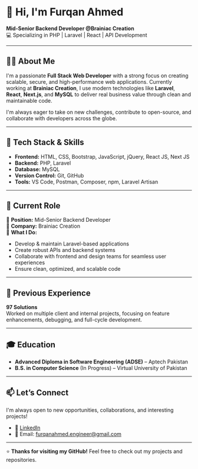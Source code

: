 # 👋 Hi, I'm Furqan Ahmed

**Mid-Senior Backend Developer @Brainiac Creation**  
💻 Specializing in PHP | Laravel | React | API Development

---

## 👨‍💻 About Me

I'm a passionate **Full Stack Web Developer** with a strong focus on creating scalable, secure, and high-performance web applications. Currently working at **Brainiac Creation**, I use modern technologies like **Laravel**, **React**, **Next.js**, and **MySQL** to deliver real business value through clean and maintainable code.

I'm always eager to take on new challenges, contribute to open-source, and collaborate with developers across the globe.

---

## 🚀 Tech Stack & Skills

- **Frontend:** HTML, CSS, Bootstrap, JavaScript, jQuery, React JS, Next JS  
- **Backend:** PHP, Laravel  
- **Database:** MySQL  
- **Version Control:** Git, GitHub  
- **Tools:** VS Code, Postman, Composer, npm, Laravel Artisan

---

## 💼 Current Role

🔹 **Position:** Mid-Senior Backend Developer  
🔹 **Company:** Brainiac Creation  
🔹 **What I Do:**
- Develop & maintain Laravel-based applications  
- Create robust APIs and backend systems  
- Collaborate with frontend and design teams for seamless user experiences  
- Ensure clean, optimized, and scalable code  

---

## 🏢 Previous Experience

**97 Solutions**  
Worked on multiple client and internal projects, focusing on feature enhancements, debugging, and full-cycle development.

---

## 🎓 Education

- **Advanced Diploma in Software Engineering (ADSE)** – Aptech Pakistan  
- **B.S. in Computer Science** (In Progress) – Virtual University of Pakistan

---

## 📫 Let’s Connect

I'm always open to new opportunities, collaborations, and interesting projects!

- 🔗 [LinkedIn](www.linkedin.com/in/furqan-qureshi-1baba3227)
- 📧 Email: furqanahmed.engineer@gmail.com

---

⭐ **Thanks for visiting my GitHub!** Feel free to check out my projects and repositories.
